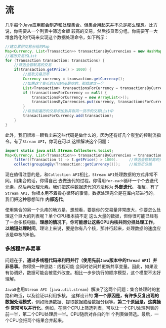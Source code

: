 流
=============================================================
几乎每个Java应用都会制造和处理集合。但集合用起来并不总是那么理想。比方说，你需要从一个列表中筛选金额
较高的交易，然后按货币分组。你需要写一大堆套路化的代码来实现这个数据处理命令，如下所示：
```java
//建立累积交易分组的Map
Map<Currency, List<Transaction>> transactionsByCurrencies = new HashMap<>();
//遍历交易的List
for (Transaction transaction: transactions) {
    //筛选金额较高的交易
    if(transaction.getPrice() > 1000) {
        //提取交易货币
        Currency currency = transaction.getCurrency();
        //如果这个货币的分组Map是空的，那就建立一个
        List<Transaction> transactionsForCurrency = transactionsByCurrencies.get(currency);
        if (transactionsForCurrency == null) {
            transactionsForCurrency = new ArrayList<>();
            transactionsByCurrencies.put(currency, transactionsForCurrency);
        }
        //将当前遍历的交易添加到具有同一货币的交易List中
        transactionsForCurrency.add(transaction);
    }
}
```
此外，我们很难一眼看出来这些代码是做什么的，因为还有好几个嵌套的控制流指令。有了`Stream API`，你现在可以
这样解决这个问题：
```java
import static java.util.Stream.Collectors.toList;
Map<Currency, List<Transaction>> transactionsByCurrencies = transactions.stream().
    filter((Transaction t) -> t.getPrice() > 1000).     //筛选金额较高的交易
    collect(groupingBy(Transaction::getCurrency()));    //按货币分组
```
现在值得注意的是，和`Collection API`相比，`Stream API`处理数据的方式非常不同。用集合的话，你得自己
去做迭代的过程。你得用`for-each`循环一个个去迭代元素，然后再处理元素。我们把这种数据迭代的方法称为 **外部迭代**。
相反，有了`Stream API`，你根本用不着操心循环的事情。数据处理完全是在库内部进行的。我们把这种思想叫作 **内部迭代**。

使用集合的另一个头疼的地方是，想想看，要是你的交易量非常庞大，你要怎么处理这个巨大的列表呢？单个CPU根本搞不定
这么大量的数据，但你很可能已经有了一台多核电脑。**理想的情况下，你可能想让这些CPU内核共同分担处理工作，
以缩短处理时间**。理论上来说，要是你有八个核，那并行起来，处理数据的速度应该是单核的8倍。

### 多线程并非易事
问题在于，**通过多线程代码来利用并行（使用先前`Java`版本中的`Thread API`）并非易事**。你得换一种思路：线程可能
会同时访问并更新共享变量。因此，如果没有协调好，数据可能会被意外改变。相比一步步执行的顺序模型，这个模型不太好理解。

`Java8`也用`Stream API`（`java.util.stream`）解决了这两个问题：集合处理时的套路和晦涩，以及验证以利用多核。
这样设计的 **第一个原因是，有许多反复出现的数据处理模式**，例如筛选数据、提取数据或给数据分组等。**第二个原因是，这类操作
常常可以并行化**。例如，在两个CPU上筛选列表，可以让一个CPU处理列表的前一半，第二个CPU处理后一半。CPU随后对各自的半
个列表做筛选。最后，一个CPU会把两个结果合并起来。




